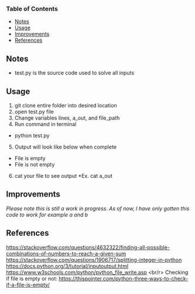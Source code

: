 ### Table of Contents
* [Notes](#Notes)
* [Usage](#usage)
* [Improvements](#improvements)
* [References](#references)

## Notes
* test.py is the source code used to solve all inputs

## Usage
1. git clone entire folder into desired location
2. open test.py file
3. Change variables lines, a_out, and file_path
4. Run command in terminal
  * python test.py
5. Output will look like below when complete
  * File is empty
  * File is not empty
6. cat your file to see output
  *Ex. cat a_out

## Improvements
*Please note this is still a work in progress. As of now, I have only gotten this code to work for example a and b*

## References
https://stackoverflow.com/questions/4632322/finding-all-possible-combinations-of-numbers-to-reach-a-given-sum
https://stackoverflow.com/questions/1906717/splitting-integer-in-python
https://docs.python.org/3/tutorial/inputoutput.html
https://www.w3schools.com/python/python_file_write.asp <br/r>
Checking if file is empty or not: https://thispointer.com/python-three-ways-to-check-if-a-file-is-empty/


